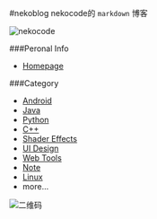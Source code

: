 #nekoblog
nekocode的 `markdown` 博客

![nekocode](http://git.oschina.net/uploads/images/2015/0511/224233_643a775d_8742.png "nekocode")

###Peronal Info
- [Homepage](http://dwz.cn/mark-yueng)

###Category
- [Android](http://git.oschina.net/nekocode/nekoblog/tree/master/category/android)
- [Java](http://git.oschina.net/nekocode/nekoblog/tree/master/category/java)
- [Python](http://git.oschina.net/nekocode/nekoblog/tree/master/category/python)
- [C++](http://git.oschina.net/nekocode/nekoblog/tree/master/category/c++)
- [Shader Effects](http://git.oschina.net/nekocode/nekoblog/tree/master/category/shader)
- [UI Design](http://git.oschina.net/nekocode/nekoblog/tree/master/category/ui)
- [Web Tools](http://git.oschina.net/nekocode/nekoblog/tree/master/category/tool)
- [Note](http://git.oschina.net/nekocode/nekoblog/tree/master/category/note)
- [Linux](http://git.oschina.net/nekocode/nekoblog/tree/master/category/linux)
- more...

![二维码](http://git.oschina.net/uploads/images/2015/0512/222407_1417b5cd_8742.png "二维码")